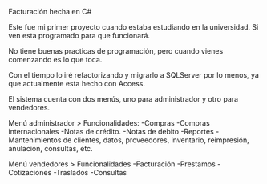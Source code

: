 Facturación hecha en C#

Este fue mi primer proyecto cuando estaba estudiando en la universidad. Si ven esta programado para que funcionará.

No tiene buenas practicas de programación, pero cuando vienes comenzando es lo que toca.

Con el tiempo lo iré refactorizando y migrarlo a SQLServer por lo menos, ya que actualmente esta hecho con Access.

El sistema cuenta con dos menús, uno para administrador y otro para vendedores.

Menú administrador > Funcionalidades: -Compras -Compras internacionales -Notas de crédito. -Notas de debito -Reportes -Mantenimientos de clientes, datos, proveedores, inventario, reimpresión, anulación, consultas, etc.

Menú vendedores > Funcionalidades -Facturación -Prestamos -Cotizaciones -Traslados -Consultas
